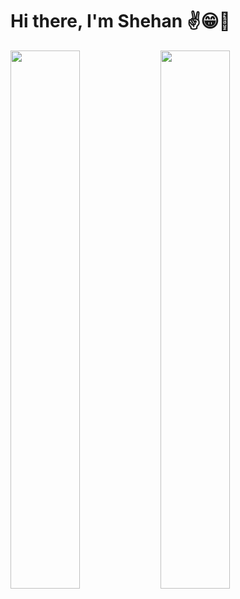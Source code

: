 # Hi there, I'm Shehan ✌️😁🚀

<img align="left" width="47%"  src="https://github-readme-stats.vercel.app/api?username=shehandilusanka97&show_icons=true&theme=synthwave"/>

<img align="left"  width="47%"  src="https://github-readme-stats.vercel.app/api/top-langs/?username=shehandilusanka97&layout=compact"/>

